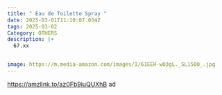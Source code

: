 ```yaml
---
title: " Eau de Toilette Spray "
date: 2025-03-01T11:10:07.034Z
tags: 2025-03-02
Category: OTHERS
description: |+
  67.xx


image: https://m.media-amazon.com/images/I/61EEH-wO3gL._SL1500_.jpg
---
```

https://amzlink.to/az0Fb9iuQUXhB   ad